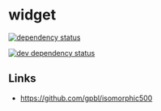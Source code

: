 # widget

[![dependency status](https://david-dm.org/vesparny/widget/status.svg)](https://david-dm.org/vesparny/widget "Dependency status")

[![dev dependency status](https://david-dm.org/vesparny/widget.svg)](https://david-dm.org/vesparny/widget#info=devDependencies "Dependency status")

## Links
* https://github.com/gpbl/isomorphic500
